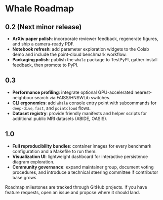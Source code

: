 # Whale Roadmap

## 0.2 (Next minor release)

- **ArXiv paper polish**: incorporate reviewer feedback, regenerate figures, and ship a camera-ready PDF.
- **Notebook refresh**: add parameter exploration widgets to the Colab demo and include the point-cloud benchmark workflow.
- **Packaging polish**: publish the `whale` package to TestPyPI, gather install feedback, then promote to PyPI.

## 0.3

- **Performance profiling**: integrate optional GPU-accelerated nearest-neighbour search via FAISS/HNSWLib switches.
- **CLI ergonomics**: add `whale` console entry point with subcommands for `deep-dive`, `fast`, and `pointcloud` flows.
- **Dataset registry**: provide friendly manifests and helper scripts for additional public MRI datasets (ABIDE, OASIS).

## 1.0

- **Full reproducibility bundles**: container images for every benchmark configuration and a Makefile to run them.
- **Visualization UI**: lightweight dashboard for interactive persistence diagram exploration.
- **Community governance**: expand maintainer group, document voting procedures, and introduce a technical steering committee if contributor base grows.

Roadmap milestones are tracked through GitHub projects. If you have feature requests, open an issue and propose where it should land.
